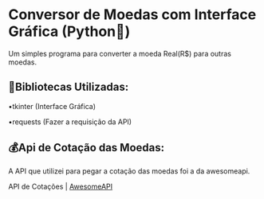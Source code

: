 # Conversor de Moedas com Interface Gráfica (Python🐍)

Um simples programa para converter a moeda Real(R$) para outras moedas.

## 🚀Bibliotecas Utilizadas:
•tkinter (Interface Gráfica)

•requests (Fazer a requisição da API)
## 💰Api de Cotação das Moedas:
A API que utilizei para pegar a cotação das moedas foi a da awesomeapi.

API de Cotações | [AwesomeAPI](https://docs.awesomeapi.com.br/api-de-moedas)
